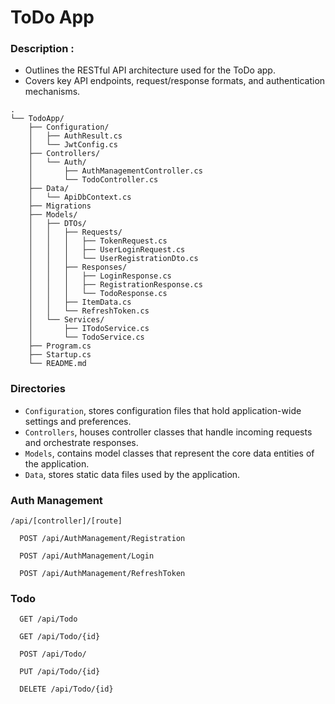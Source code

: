 # ToDo App

### Description :

- Outlines the RESTful API architecture used for the ToDo app.
- Covers key API endpoints, request/response formats, and authentication mechanisms.

```
.
└── TodoApp/
    ├── Configuration/
    │   ├── AuthResult.cs
    │   └── JwtConfig.cs
    ├── Controllers/
    │   └── Auth/
    │       ├── AuthManagementController.cs
    │       └── TodoController.cs
    ├── Data/
    │   └── ApiDbContext.cs
    ├── Migrations
    ├── Models/
    │   ├── DTOs/
    │   │   ├── Requests/
    │   │   │   ├── TokenRequest.cs
    │   │   │   ├── UserLoginRequest.cs
    │   │   │   └── UserRegistrationDto.cs
    │   │   ├── Responses/
    │   │   │   ├── LoginResponse.cs
    │   │   │   ├── RegistrationResponse.cs
    │   │   │   └── TodoResponse.cs
    │   │   ├── ItemData.cs
    │   │   └── RefreshToken.cs
    │   └── Services/
    │       ├── ITodoService.cs
    │       └── TodoService.cs
    ├── Program.cs
    ├── Startup.cs
    └── README.md
```

### Directories

- `Configuration`, stores configuration files that hold application-wide settings and preferences.
- `Controllers`, houses controller classes that handle incoming requests and orchestrate responses.
- `Models`, contains model classes that represent the core data entities of the application.
- `Data`, stores static data files used by the application.

### Auth Management

`/api/[controller]/[route]`

```http
  POST /api/AuthManagement/Registration
```

```http
  POST /api/AuthManagement/Login
```

```http
  POST /api/AuthManagement/RefreshToken
```

### Todo

```http
  GET /api/Todo
```

```http
  GET /api/Todo/{id}
```

```http
  POST /api/Todo/
```

```http
  PUT /api/Todo/{id}
```

```http
  DELETE /api/Todo/{id}
```
